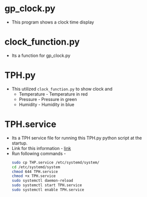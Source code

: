 # gp_clock.py
- This program shows a clock time display

# clock_function.py
- Its a function for gp_clock.py

# TPH.py
- This utilized `clock_function.py` to show clock and 
    - Temperature - Temperature in red
    - Pressure - Pressure in green
    - Humidity - Humidity in blue

# TPH.service
- Its a TPH service file for running this TPH.py python script at the startup.
- Link for this information - [link](https://www.dexterindustries.com/howto/run-a-program-on-your-raspberry-pi-at-startup/)
- Run following commands -
    ```bash
    sudo cp THP.service /etc/systemd/system/
    cd /etc/systemd/system
    chmod 644 TPH.service
    chmod +x TPH.service
    sudo systemctl daemon-reload
    sudo systemctl start TPH.service
    sudo systemctl enable TPH.service
    ```